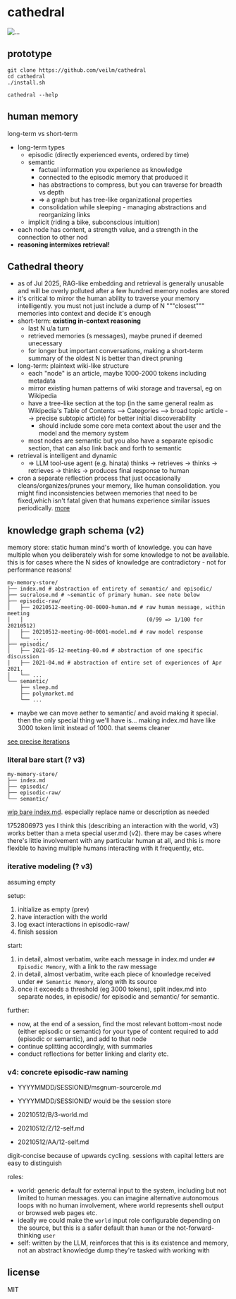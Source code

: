 # cathedral
![...](https://sucralose.moe/static/cathedral.png)

## prototype
```
git clone https://github.com/veilm/cathedral
cd cathedral
./install.sh

cathedral --help
```

## human memory
long-term vs short-term

- long-term types
	- episodic (directly experienced events, ordered by time)
	- semantic
		- factual information you experience as knowledge
		- connected to the episodic memory that produced it
		- has abstractions to compress, but you can traverse for breadth vs depth
		- => a graph but has tree-like organizational properties
		- consolidation while sleeping - managing abstractions and reorganizing links
	- implicit (riding a bike, subconscious intuition)
- each node has content, a strength value, and a strength in the connection to other nod
- **reasoning intermixes retrieval!**

## Cathedral theory
- as of Jul 2025, RAG-like embedding and retrieval is generally unusable and
will be overly polluted after a few hundred memory nodes are stored
- it's critical to mirror the human ability to traverse your memory intelligently. you must not just include a dump of N """closest""" memories into context and decide it's enough
- short-term: **existing in-context reasoning**
	- last N u/a turn
	- retrieved memories (s messages), maybe pruned if deemed unecessary
	- for longer but important conversations, making a short-term summary of the
	oldest N is better than direct pruning
- long-term: plaintext wiki-like structure
	- each "node" is an article, maybe 1000-2000 tokens including metadata
	- mirror existing human patterns of wiki storage and traversal, eg on Wikipedia
	- have a tree-like section at the top (in the same general realm as Wikipedia's Table of Contents --> Categories --> broad topic article --> precise subtopic article) for better initial discoverability
		- should include some core meta context about the user and the model and the memory system
	- most nodes are semantic but you also have a separate episodic section, that can also link back and forth to semantic
- retrieval is intelligent and dynamic
	- => LLM tool-use agent (e.g. hinata) thinks -> retrieves -> thinks ->
	retrieves -> thinks -> produces final response to human
- cron a separate reflection process that just occasionally
cleans/organizes/prunes your memory, like human consolidation. you might find
inconsistencies between memories that need to be fixed,which isn't fatal given
that humans experience similar issues periodically.
[more](./research/1752794048-dr-wiki-reflection.md)

## knowledge graph schema (v2)
memory store: static human mind's worth of knowledge. you can have multiple
when you deliberately wish for some knowledge to not be available.  this is for
cases where the N sides of knowledge are contradictory - not for performance
reasons!

```
my-memory-store/
├── index.md # abstraction of entirety of semantic/ and episodic/
├── sucralose.md # ~semantic of primary human. see note below
├── episodic-raw/
│   ├── 20210512-meeting-00-0000-human.md # raw human message, within meeting
│   │                                       (0/99 => 1/100 for 20210512)
│   ├── 20210512-meeting-00-0001-model.md # raw model response
│   └── ...
├── episodic/
│   ├── 2021-05-12-meeting-00.md # abstraction of one specific discussion
│   ├── 2021-04.md # abstraction of entire set of experiences of Apr 2021,
│   └── ...
└── semantic/
    ├── sleep.md
    ├── polymarket.md
    └── ...
```

- maybe we can move aether to semantic/ and avoid making it special. then the
only special thing we'll have is... making index.md have like 3000 token limit
instead of 1000. that seems cleaner

[see precise iterations](./example)

### literal bare start (? v3)
```
my-memory-store/
├── index.md
├── episodic/
├── episodic-raw/
└── semantic/
```

[wip bare index.md](./grimoire/index-blank.md). especially replace name or
description as needed

1752806973 yes I think this (describing an interaction with the world, v3) works
better than a meta special user.md (v2). there may be cases where there's little
involvement with any particular human at all, and this is more flexible to
having multiple humans interacting with it frequently, etc.

### iterative modeling (? v3)
assuming empty

setup:
1. initialize as empty (prev)
2. have interaction with the world
3. log exact interactions in episodic-raw/
4. finish session

start:
1. in detail, almost verbatim, write each message in index.md under `## Episodic Memory`, with a link to the raw message
2. in detail, almost verbatim, write each piece of knowledge received under `## Semantic Memory`, along with its source
3. once it exceeds a threshold (eg 3000 tokens), split index.md into separate nodes, in episodic/ for episodic and semantic/ for semantic.

further:
- now, at the end of a session, find the most relevant bottom-most node (either episodic or semantic) for your type of content required to add (episodic or semantic), and add to that node
- continue splitting accordingly, with summaries
- conduct reflections for better linking and clarity etc.

### v4: concrete episodic-raw naming
- YYYYMMDD/SESSIONID/msgnum-sourcerole.md
- YYYYMMDD/SESSIONID/ would be the session store

- 20210512/B/3-world.md
- 20210512/Z/12-self.md
- 20210512/AA/12-self.md

digit-concise because of upwards cycling. sessions with capital letters are easy
to distinguish

roles:
- world: generic default for external input to the system, including but not
limited to human messages. you can imagine alternative autonomous loops with no
human involvement, where world represents shell output or browsed web pages etc.
- ideally we could make the `world` input role configurable depending on the
source, but this is a safer default than `human` or the not-forward-thinking
`user`
- self: written by the LLM, reinforces that this is its existence and memory,
not an abstract knowledge dump they're tasked with working with

## license
MIT
